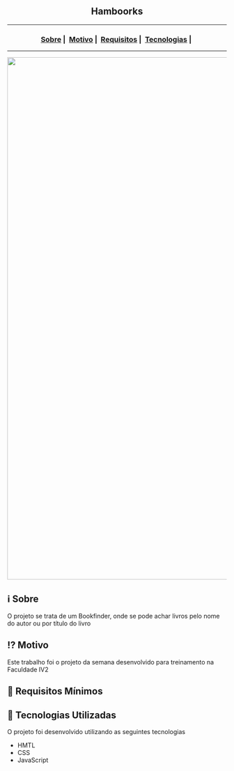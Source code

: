 <h2 align="center">Hamboorks</h2>

___




<h3 align="center">
  <a href="#information_source-sobre">Sobre</a>&nbsp;|&nbsp;
  <a href="#interrobang-motivo">Motivo</a>&nbsp;|&nbsp;
  <a href="#seedling-requisitos-mínimos">Requisitos</a>&nbsp;|&nbsp;
  <a href="#rocket-tecnologias-utilizadas">Tecnologias</a>&nbsp;|&nbsp;
</h3>

___

<img src="https://readme-maker.herokuapp.com/uploads/2cb6c9a54439da61-thumgit.png" width="1200">

## :information_source: Sobre

O projeto se trata de um Bookfinder, onde se pode achar livros pelo nome do autor ou por título do livro

## :interrobang: Motivo

Este trabalho foi o projeto da semana desenvolvido para treinamento na Faculdade IV2

## :seedling: Requisitos Mínimos



## :rocket: Tecnologias Utilizadas 

O projeto foi desenvolvido utilizando as seguintes tecnologias

- HMTL
- CSS
- JavaScript

